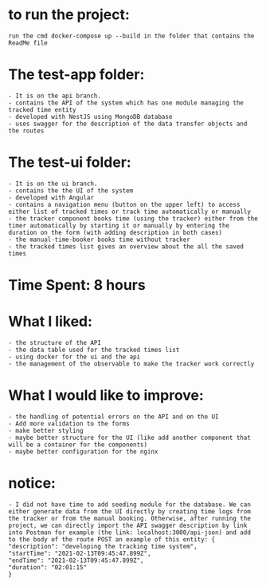# to run the project: 
    run the cmd docker-compose up --build in the folder that contains the ReadMe file
# The test-app folder: 
    - It is on the api branch.
    - contains the API of the system which has one module managing the tracked time entity
    - developed with NestJS using MongoDB database
    - uses swagger for the description of the data transfer objects and the routes
# The test-ui folder:
    - It is on the ui branch.
    - contains the the UI of the system
    - developed with Angular
    - contains a navigation menu (button on the upper left) to access either list of tracked times or track time automatically or manually
    - the tracker component books time (using the tracker) either from the timer automatically by starting it or manually by entering the duration on the form (with adding description in both cases)
    - the manual-time-booker books time without tracker 
    - the tracked times list gives an overview about the all the saved times
# Time Spent: 8 hours
# What I liked: 
    - the structure of the API
    - the data table used for the tracked times list
    - using docker for the ui and the api
    - the management of the observable to make the tracker work correctly
# What I would like to improve: 
    - the handling of potential errors on the API and on the UI
    - Add more validation to the forms
    - make better styling
    - maybe better structure for the UI (like add another component that will be a container for the components)
    - maybe better configuration for the nginx
# notice: 
    - I did not have time to add seeding module for the database. We can either generate data from the UI directly by creating time logs from the tracker or from the manual booking. Otherwise, after running the project, we can directly import the API swagger description by link into Postman for example (the link: localhost:3000/api-json) and add to the body of the route POST an example of this entity: {
    "description": "developing the tracking time system",
    "startTime": "2021-02-13T09:45:47.899Z",
    "endTime": "2021-02-13T09:45:47.899Z",
    "duration": "02:01:15"
    }